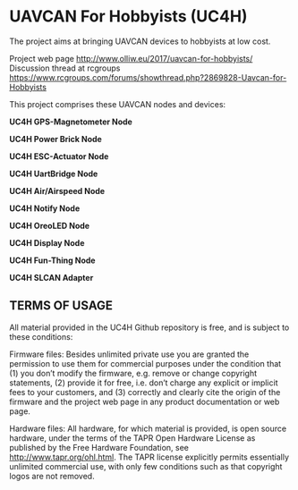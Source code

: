 # UAVCAN For Hobbyists (UC4H)

The project aims at bringing UAVCAN devices to hobbyists at low cost.

Project web page http://www.olliw.eu/2017/uavcan-for-hobbyists/<br>
Discussion thread at rcgroups https://www.rcgroups.com/forums/showthread.php?2869828-Uavcan-for-Hobbyists

This project comprises these UAVCAN nodes and devices:

<strong>UC4H GPS-Magnetometer Node</strong><br>

<strong>UC4H Power Brick Node</strong><br>

<strong>UC4H ESC-Actuator Node</strong><br>

<strong>UC4H UartBridge Node</strong><br>

<strong>UC4H Air/Airspeed Node</strong><br>

<strong>UC4H Notify Node</strong><br>

<strong>UC4H OreoLED Node</strong><br>

<strong>UC4H Display Node</strong><br>

<strong>UC4H Fun-Thing Node</strong><br>

<strong>UC4H SLCAN Adapter</strong><br>


## TERMS OF USAGE

All material provided in the UC4H Github repository is free, and is subject to these conditions: 

Firmware files: Besides unlimited private use you are granted the permission to use them for commercial purposes under the condition that (1) you don’t modify the firmware, e.g. remove or change copyright statements, (2) provide it for free, i.e. don’t charge any explicit or implicit fees to your customers, and (3) correctly and clearly cite the origin of the firmware and the project web page in any product documentation or web page. 

Hardware files: All hardware, for which material is provided, is open source hardware, under the terms of the TAPR Open Hardware License as published by the Free Hardware Foundation, see http://www.tapr.org/ohl.html. The TAPR license explicitly permits essentially unlimited commercial use, with only few conditions such as that copyright logos are not removed.
